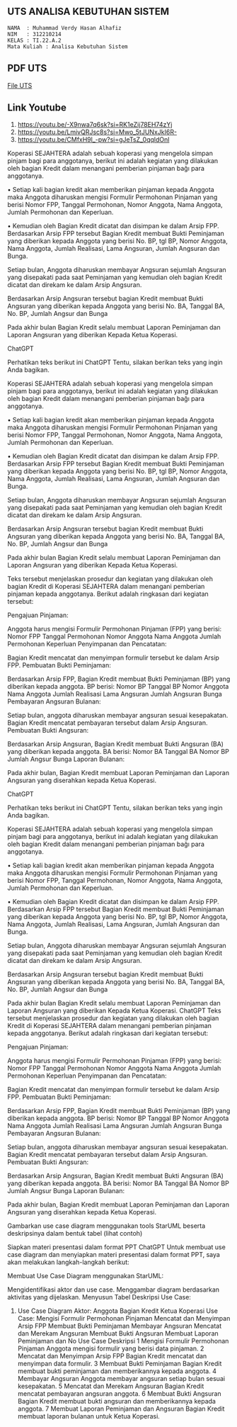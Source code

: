 ## UTS ANALISA KEBUTUHAN SISTEM
```
NAMA  : Muhammad Verdy Hasan Alhafiz
NIM   : 312210214
KELAS : TI.22.A.2
Mata Kuliah : Analisa Kebutuhan Sistem
```

## PDF UTS
[File UTS](https://github.com/Mverdy22A2/UTS-analisa-kebutuhan-sistem-/blob/68cb4304e08af0fc4d1e013f4cfc98274a847296/312210214_Muhammad%20Verdy_UTS.pdf)

## Link Youtube
1. https://youtu.be/-X9nwa7q6sk?si=RK1eZij78EH74zYj
2. https://youtu.be/LmivQRJsc8s?si=Mwo_5tJUNxJkI6R-
3. https://youtu.be/CMfxH9l_-pw?si=gJeTsZ_0qqldOnl




Koperasi SEJAHTERA adalah sebuah koperasi yang mengelola simpan pinjam  bagi para anggotanya, berikut ini adalah kegiatan yang dilakukan oleh bagian Kredit dalam menangani pemberian pinjaman bağı para anggotanya.

• Setiap kali bagian kredit akan memberikan pinjaman kepada Anggota maka Anggota diharuskan mengisi Formulir Permohonan Pinjaman yang berisi Nomor FPP, Tanggal Permohonan, Nomor Anggota, Nama Anggota, Jumlah Permohonan dan Keperluan.

• Kemudian oleh Bagian Kredit dicatat dan disimpan ke dalam Arsip FPP. Berdasarkan Arsip FPP tersebut Bagian Kredit membuat Bukti Peminjaman yang diberikan kepada Anggota yang berisi No. BP, tgl BP, Nomor Anggota, Nama Anggota, Jumlah Realisasi, Lama Angsuran, Jumlah Angsuran dan Bunga.

Setiap bulan, Anggota diharuskan membayar Angsuran sejumlah Angsuran yang disepakati pada saat Peminjaman yang kemudian oleh bagian Kredit dicatat dan direkam ke dalam Arsip Angsuran.

Berdasarkan Arsip Angsuran tersebut bagian Kredit membuat Bukti Angsuran yang diberikan kepada Anggota yang berisi No. BA, Tanggal BA, No. BP, Jumlah Angsur dan Bunga

Pada akhir bulan Bagian Kredit selalu membuat Laporan Peminjaman dan Laporan Angsuran yang diberikan Kepada Ketua Koperasi.

ChatGPT

Perhatikan teks berikut ini 
ChatGPT
Tentu, silakan berikan teks yang ingin Anda bagikan.





Koperasi SEJAHTERA adalah sebuah koperasi yang mengelola simpan pinjam  bagi para anggotanya, berikut ini adalah kegiatan yang dilakukan oleh bagian Kredit dalam menangani pemberian pinjaman bağı para anggotanya.

• Setiap kali bagian kredit akan memberikan pinjaman kepada Anggota maka Anggota diharuskan mengisi Formulir Permohonan Pinjaman yang berisi Nomor FPP, Tanggal Permohonan, Nomor Anggota, Nama Anggota, Jumlah Permohonan dan Keperluan.

• Kemudian oleh Bagian Kredit dicatat dan disimpan ke dalam Arsip FPP. Berdasarkan Arsip FPP tersebut Bagian Kredit membuat Bukti Peminjaman yang diberikan kepada Anggota yang berisi No. BP, tgl BP, Nomor Anggota, Nama Anggota, Jumlah Realisasi, Lama Angsuran, Jumlah Angsuran dan Bunga.

Setiap bulan, Anggota diharuskan membayar Angsuran sejumlah Angsuran yang disepakati pada saat Peminjaman yang kemudian oleh bagian Kredit dicatat dan direkam ke dalam Arsip Angsuran.

Berdasarkan Arsip Angsuran tersebut bagian Kredit membuat Bukti Angsuran yang diberikan kepada Anggota yang berisi No. BA, Tanggal BA, No. BP, Jumlah Angsur dan Bunga

Pada akhir bulan Bagian Kredit selalu membuat Laporan Peminjaman dan Laporan Angsuran yang diberikan Kepada Ketua Koperasi.

Teks tersebut menjelaskan prosedur dan kegiatan yang dilakukan oleh bagian Kredit di Koperasi SEJAHTERA dalam menangani pemberian pinjaman kepada anggotanya. Berikut adalah ringkasan dari kegiatan tersebut:

Pengajuan Pinjaman:

Anggota harus mengisi Formulir Permohonan Pinjaman (FPP) yang berisi:
Nomor FPP
Tanggal Permohonan
Nomor Anggota
Nama Anggota
Jumlah Permohonan
Keperluan
Penyimpanan dan Pencatatan:

Bagian Kredit mencatat dan menyimpan formulir tersebut ke dalam Arsip FPP.
Pembuatan Bukti Peminjaman:

Berdasarkan Arsip FPP, Bagian Kredit membuat Bukti Peminjaman (BP) yang diberikan kepada anggota. BP berisi:
Nomor BP
Tanggal BP
Nomor Anggota
Nama Anggota
Jumlah Realisasi
Lama Angsuran
Jumlah Angsuran
Bunga
Pembayaran Angsuran Bulanan:

Setiap bulan, anggota diharuskan membayar angsuran sesuai kesepakatan. Bagian Kredit mencatat pembayaran tersebut dalam Arsip Angsuran.
Pembuatan Bukti Angsuran:

Berdasarkan Arsip Angsuran, Bagian Kredit membuat Bukti Angsuran (BA) yang diberikan kepada anggota. BA berisi:
Nomor BA
Tanggal BA
Nomor BP
Jumlah Angsur
Bunga
Laporan Bulanan:

Pada akhir bulan, Bagian Kredit membuat Laporan Peminjaman dan Laporan Angsuran yang diserahkan kepada Ketua Koperasi.

ChatGPT

Perhatikan teks berikut ini 
ChatGPT
Tentu, silakan berikan teks yang ingin Anda bagikan.





Koperasi SEJAHTERA adalah sebuah koperasi yang mengelola simpan pinjam  bagi para anggotanya, berikut ini adalah kegiatan yang dilakukan oleh bagian Kredit dalam menangani pemberian pinjaman bağı para anggotanya.

• Setiap kali bagian kredit akan memberikan pinjaman kepada Anggota maka Anggota diharuskan mengisi Formulir Permohonan Pinjaman yang berisi Nomor FPP, Tanggal Permohonan, Nomor Anggota, Nama Anggota, Jumlah Permohonan dan Keperluan.

• Kemudian oleh Bagian Kredit dicatat dan disimpan ke dalam Arsip FPP. Berdasarkan Arsip FPP tersebut Bagian Kredit membuat Bukti Peminjaman yang diberikan kepada Anggota yang berisi No. BP, tgl BP, Nomor Anggota, Nama Anggota, Jumlah Realisasi, Lama Angsuran, Jumlah Angsuran dan Bunga.

Setiap bulan, Anggota diharuskan membayar Angsuran sejumlah Angsuran yang disepakati pada saat Peminjaman yang kemudian oleh bagian Kredit dicatat dan direkam ke dalam Arsip Angsuran.

Berdasarkan Arsip Angsuran tersebut bagian Kredit membuat Bukti Angsuran yang diberikan kepada Anggota yang berisi No. BA, Tanggal BA, No. BP, Jumlah Angsur dan Bunga

Pada akhir bulan Bagian Kredit selalu membuat Laporan Peminjaman dan Laporan Angsuran yang diberikan Kepada Ketua Koperasi.
ChatGPT
Teks tersebut menjelaskan prosedur dan kegiatan yang dilakukan oleh bagian Kredit di Koperasi SEJAHTERA dalam menangani pemberian pinjaman kepada anggotanya. Berikut adalah ringkasan dari kegiatan tersebut:

Pengajuan Pinjaman:

Anggota harus mengisi Formulir Permohonan Pinjaman (FPP) yang berisi:
Nomor FPP
Tanggal Permohonan
Nomor Anggota
Nama Anggota
Jumlah Permohonan
Keperluan
Penyimpanan dan Pencatatan:

Bagian Kredit mencatat dan menyimpan formulir tersebut ke dalam Arsip FPP.
Pembuatan Bukti Peminjaman:

Berdasarkan Arsip FPP, Bagian Kredit membuat Bukti Peminjaman (BP) yang diberikan kepada anggota. BP berisi:
Nomor BP
Tanggal BP
Nomor Anggota
Nama Anggota
Jumlah Realisasi
Lama Angsuran
Jumlah Angsuran
Bunga
Pembayaran Angsuran Bulanan:

Setiap bulan, anggota diharuskan membayar angsuran sesuai kesepakatan. Bagian Kredit mencatat pembayaran tersebut dalam Arsip Angsuran.
Pembuatan Bukti Angsuran:

Berdasarkan Arsip Angsuran, Bagian Kredit membuat Bukti Angsuran (BA) yang diberikan kepada anggota. BA berisi:
Nomor BA
Tanggal BA
Nomor BP
Jumlah Angsur
Bunga
Laporan Bulanan:

Pada akhir bulan, Bagian Kredit membuat Laporan Peminjaman dan Laporan Angsuran yang diserahkan kepada Ketua Koperasi.




Gambarkan use case diagram menggunakan tools StarUML beserta deskripsinya dalam bentuk tabel (lihat contoh)

Siapkan materi presentasi dalam format PPT
ChatGPT
Untuk membuat use case diagram dan menyiapkan materi presentasi dalam format PPT, saya akan melakukan langkah-langkah berikut:

Membuat Use Case Diagram menggunakan StarUML:

Mengidentifikasi aktor dan use case.
Menggambar diagram berdasarkan aktivitas yang dijelaskan.
Menyusun Tabel Deskripsi Use Case:

1. Use Case Diagram
Aktor:
Anggota
Bagian Kredit
Ketua Koperasi
Use Case:
Mengisi Formulir Permohonan Pinjaman
Mencatat dan Menyimpan Arsip FPP
Membuat Bukti Peminjaman
Membayar Angsuran
Mencatat dan Merekam Angsuran
Membuat Bukti Angsuran
Membuat Laporan Peminjaman dan
No	Use Case	Deskripsi
1	Mengisi Formulir Permohonan Pinjaman	Anggota mengisi formulir yang berisi data pinjaman.
2	Mencatat dan Menyimpan Arsip FPP	Bagian Kredit mencatat dan menyimpan data formulir.
3	Membuat Bukti Peminjaman	Bagian Kredit membuat bukti peminjaman dan memberikannya kepada anggota.
4	Membayar Angsuran	Anggota membayar angsuran setiap bulan sesuai kesepakatan.
5	Mencatat dan Merekam Angsuran	Bagian Kredit mencatat pembayaran angsuran anggota.
6	Membuat Bukti Angsuran	Bagian Kredit membuat bukti angsuran dan memberikannya kepada anggota.
7	Membuat Laporan Peminjaman dan Angsuran	Bagian Kredit membuat laporan bulanan untuk Ketua Koperasi.
